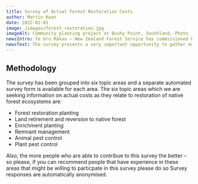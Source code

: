 ```yaml
---
title: Survey of Actual Forest Restoration Costs
author: Martin Kean
date: 2022-02-01
image: /images/forest-restoration.jpg
imageAlt: Community planting project at Bushy Point, Southland. Photo - Jesse Bythell
newsIntro: Te Uru Rākau – New Zealand Forest Service has commissioned Forbes Ecology Limited to survey of the actual costs associated with native forest restoration activities. The work relates to an evaluation of native forest grant schemes and also Government’s obligations to investigate native forestry recommendations made by the Climate Change Commission.
newsText: The survey presents a very important opportunity to gather emprical data on actual forest restoration costs. We recognise your experience in this area and encourage you to participate in the survey.
---
```


## Methodology
The survey has been grouped into six topic areas and a separate automated survey form is available for each area. The six topic areas which we are seeking information on actual costs as they relate to restoration of native forest ecosystems are:

- Forest restoration planting
- Land retirement and reversion to native forest
- Enrichment planting
- Remnant management
- Animal pest control
- Plant pest control

Also, the more people who are able to contribue to this survey the better – so please, if you can recommend people that have experience in these areas that might be willing to particpate in this survey please do so Survey responses are automatically anonymised.